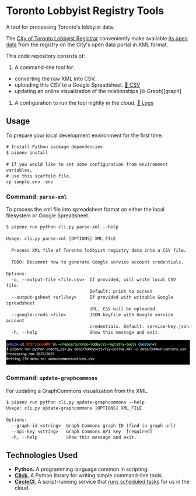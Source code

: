# Toronto Lobbyist Registry Tools

A tool for processing Toronto's lobbyist data.

The [City of Toronto Lobbyist Registrar][registrar] conveniently make available
[its open data][data] from the registry on the City's open data portal in XML
format.

This code repository consists of:

1. A command-line tool for:
  - converting the raw XML into CSV.
  - uploading this CSV to a Google Spreadsheet. [:memo: CSV][csv]
  - updating an online visualization of the relationships
    [:globe_with_meridians: Graph][graph]
1. A configuration to run the tool nightly in the cloud.
   [:scroll: Logs][ci-master]

## Usage

To prepare your local development environment for the first time:

```
# Install Python package dependencies
$ pipenv install

# If you would like to set some configuration from environment variables,
# use this scaffold file.
cp sample.env .env
```

### Command: `parse-xml`

To process the xml file into spreadsheet format on either the local
filesystem or Google Spreadsheet.

```
$ pipenv run python cli.py parse-xml --help

Usage: cli.py parse-xml [OPTIONS] XML_FILE

  Process XML file of Toronto lobbyist registry data into a CSV file.

  TODO: Document how to generate Google service account credentials.

Options:
  -o, --output-file <file.csv>  If provided, will write local CSV file.
                                Default: print to screen
  --output-gsheet <url/key>     If provided with writable Google spreadsheet
                                URL, CSV will be uploaded.
  --google-creds <file>         JSON keyfile with Google service account
                                credentials. Default: service-key.json
  -h, --help                    Show this message and exit.
```

![Screenshot of running the command](/docs/screenshot.png)

### Command: `update-graphcommons`

For updating a GraphCommons visualization from the XML.

```
$ pipenv run python cli.py update-graphcommons --help
Usage: cli.py update-graphcommons [OPTIONS] XML_FILE

Options:
  --graph-id <string>  Graph Commons graph ID (find in graph url)
  --api-key <string>   Graph Commons API key  [required]
  -h, --help           Show this message and exit.
```

## Technologies Used

- **Python.** A programming language common in scripting.
- [**Click.**][click] A Python library for writing simple command-line
  tools.
- [**CircleCI.**][circleci] A script-running service that [runs scheduled
  tasks][circleci-cron] for us in the cloud.

<!-- Links -->
   [data]: https://www.toronto.ca/city-government/data-research-maps/open-data/open-data-catalogue/#94202791-cb02-4a98-4b1f-0f301b6f89d3
   [registrar]: https://www.toronto.ca/city-government/accountability-operations-customer-service/accountability-officers/lobbyist-registrar/
   [click]: http://click.pocoo.org/7/
   [circleci]: https://circleci.com/docs/2.0/about-circleci/
   [circleci-cron]: https://support.circleci.com/hc/en-us/articles/115015481128-Scheduling-jobs-cron-for-builds-
   [ci-workflow]: https://circleci.com/gh/patcon/workflows/toronto-lobbyist-registry-tools
   [ci-master]: https://circleci.com/gh/patcon/toronto-lobbyist-registry-tools/tree/master
   [csv]: https://docs.google.com/spreadsheets/d/1uCaEMd5jHKSaFwoLXhj06uB0AEca-hpK0Tr3E2jFTk8/edit#gid=472973700
